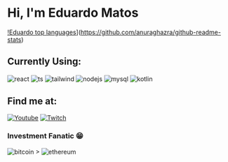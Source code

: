 # Hi, I'm Eduardo Matos

[!Eduardo top languages](https://github-readme-stats.vercel.app/api/top-langs/?username=1Edum&theme=blue-white)](https://github.com/anuraghazra/github-readme-stats)

## Currently Using:

<div style="display: inline_block">
  <img align="center" alt="react" src="https://img.shields.io/badge/React-20232A?style=for-the-badge&logo=react&logoColor=61DAFB" />
  <img align="center" alt="ts" src="https://img.shields.io/badge/TypeScript-007ACC?style=for-the-badge&logo=typescript&logoColor=white" />
  <img align="center" alt="tailwind" src="https://img.shields.io/badge/Tailwind_CSS-38B2AC?style=for-the-badge&logo=tailwind-css&logoColor=white" />
  <img align="center" alt="nodejs" src="https://img.shields.io/badge/Node.js-43853D?style=for-the-badge&logo=node.js&logoColor=white" />
  <img align="center" alt="mysql" src="https://img.shields.io/badge/Kotlin-0095D5?&style=for-the-badge&logo=kotlin&logoColor=white" />
  <img align="center" alt="kotlin" src="https://img.shields.io/badge/MySQL-00000F?style=for-the-badge&logo=mysql&logoColor=white" />
</div>

## Find me at:

[![Youtube](https://img.shields.io/badge/YouTube-FF0000?style=for-the-badge&logo=youtube&logoColor=white)](https://www.youtube.com/@edum9001/featured)
[![Twitch](https://img.shields.io/badge/Twitch-9146FF?style=for-the-badge&logo=twitch&logoColor=white)](https://www.twitch.tv/1edum)

### Investment Fanatic 😁

<div style="display: inline_block">
  <img align="center" alt="bitcoin" src="https://img.shields.io/badge/Bitcoin-000000?style=for-the-badge&logo=bitcoin&logoColor=white" /> 
   >
  <img align="center" alt="ethereum" src="https://img.shields.io/badge/Ethereum-3C3C3D?style=for-the-badge&logo=Ethereum&logoColor=white" />
</div>
